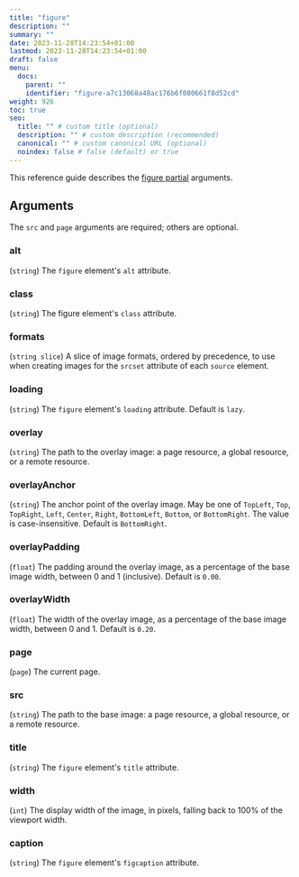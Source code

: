 ```yaml
---
title: "figure"
description: ""
summary: ""
date: 2023-11-28T14:23:54+01:00
lastmod: 2023-11-28T14:23:54+01:00
draft: false
menu:
  docs:
    parent: ""
    identifier: "figure-a7c13068a48ac176b6f080661f8d52cd"
weight: 926
toc: true
seo:
  title: "" # custom title (optional)
  description: "" # custom description (recommended)
  canonical: "" # custom canonical URL (optional)
  noindex: false # false (default) or true
---
```


This reference guide describes the [figure partial](/docs/guides/partials/figure/) arguments.

## Arguments

The `src` and `page` arguments are required; others are optional.

### alt
(`string`) The `figure` element's `alt` attribute.

### class
(`string`) The figure element's `class` attribute.

### formats
(`string slice`) A slice of image formats, ordered by precedence, to use when creating images for the `srcset` attribute of each `source` element.

### loading
(`string`) The `figure` element's `loading` attribute. Default is `lazy`.

### overlay
(`string`) The path to the overlay image: a page resource, a global resource, or a remote resource.

### overlayAnchor
(`string`) The anchor point of the overlay image. May be one of `TopLeft`, `Top`, `TopRight`, `Left`, `Center`, `Right`, `BottomLeft`, `Bottom`, or `BottomRight`. The value is case-insensitive. Default is `BottomRight`.

### overlayPadding
(`float`) The padding around the overlay image, as a percentage of the base image width, between 0 and 1 (inclusive). Default is `0.00`.

### overlayWidth
(`float`) The width of the overlay image, as a percentage of the base image width, between 0 and 1. Default is `0.20`.

### page
(`page`) The current page.

### src
(`string`) The path to the base image: a page resource, a global resource, or a remote resource.

### title
(`string`) The `figure` element's `title` attribute.

### width
(`int`) The display width of the image, in pixels, falling back to 100% of the viewport width.

### caption
(`string`) The `figure` element's `figcaption` attribute.
